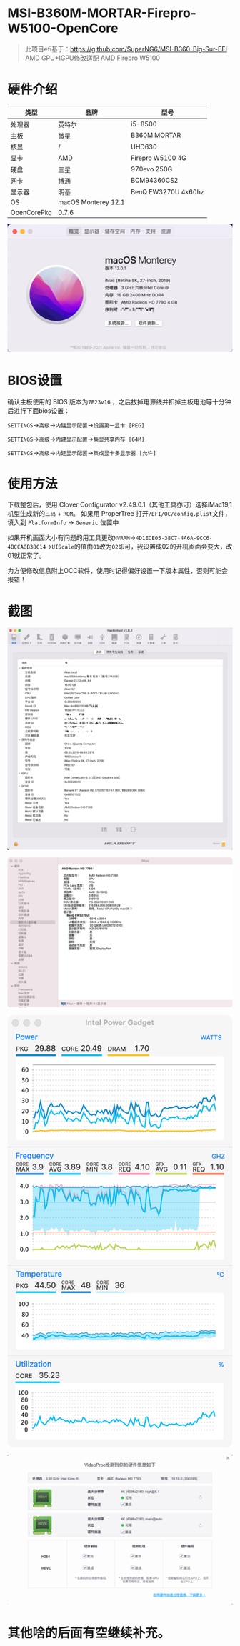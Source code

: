 # MSI-B360M-MORTAR-Firepro-W5100-OpenCore


> 此项目efi基于：https://github.com/SuperNG6/MSI-B360-Big-Sur-EFI  AMD GPU+IGPU修改适配 AMD Firepro W5100 



# 硬件介绍
| 类型 | 品牌 | 型号 |
|-----|-----|-----|
| 处理器 | 英特尔| i5-8500 
| 主板 | 微星 | B360M MORTAR |
| 核显 | / | UHD630 |
| 显卡 | AMD | Firepro W5100 4G |
| 硬盘 | 三星 | 970evo 250G |
| 网卡 | 博通 | BCM94360CS2 |
| 显示器 |明基 | BenQ EW3270U 4k60hz 	|
| OS |	macOS Monterey 12.1 |
| OpenCorePkg | 0.7.6 |



![](Images/关于本机.png)



# BIOS设置

确认主板使用的 BIOS 版本为`7B23v16` ，之后拔掉电源线并扣掉主板电池等十分钟后进行下面bios设置：

`SETTINGS`->`高级`->`内建显示配置`->`设置第一显卡 [PEG]`

`SETTINGS`->`高级`->`内建显示配置`->`集显共享内存 [64M]`

`SETTINGS`->`高级`->`内建显示配置`->`集成显卡多显示器 [允许]`



# 使用方法

下载整包后，使用 Clover Configurator v2.49.0.1（其他工具亦可）选择iMac19,1机型生成新的`三码` + `ROM`。
如果用 ProperTree 打开`/EFI/OC/config.plist`文件，填入到 `PlatformInfo` -> `Generic` 位置中

如果开机画面大小有问题的用工具更改`NVRAM`->`4D1EDE05-38C7-4A6A-9CC6-4BCCA8B38C14`->`UIScale`的值由`01`改为`02`即可，我设置成02的开机画面会变大，改01就正常了。

为方便修改信息附上OCC软件，使用时记得偏好设置一下版本属性，否则可能会报错！



# 截图
![概览](Images/概览.png)

![显卡信息](Images/显卡信息.png)

![核显调用](Images/核显调用.png)

![硬解](Images/硬解.png)


# 其他啥的后面有空继续补充。